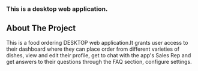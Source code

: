 ### This is a desktop web application.


## About The Project 

This is a food ordering DESKTOP web application.It grants user access to their dashboard where they can place order from different varieties of dishes, view and edit their profile, get to chat with the app's Sales Rep and get answers to their questions through the FAQ section, configure settings.